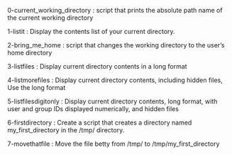 0-current_working_directory : script that prints the absolute path name of the current working directory

1-listit : Display the contents list of your current directory.

2-bring_me_home : script that changes the working directory to the user’s home directory

3-listfiles : Display current directory contents in a long format

4-listmorefiles : Display current directory contents, including hidden files, Use the long format

5-listfilesdigitonly : Display current directory contents, long format, with user and group IDs displayed numerically, and hidden files 

6-firstdirectory : Create a script that creates a directory named my_first_directory in the /tmp/ directory.

7-movethatfile :  Move the file betty from /tmp/ to /tmp/my_first_directory


